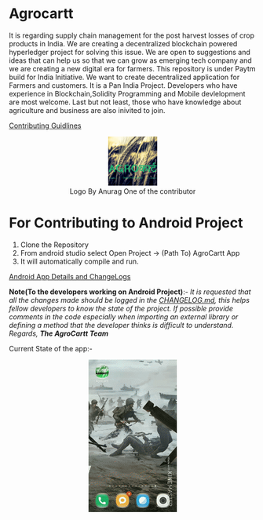 # Agrocartt
It is regarding supply chain management for the post harvest losses of crop products in India. We are creating a decentralized blockchain powered hyperledger project for solving this issue. We are open to suggestions and ideas that can help us so that we can grow as emerging tech company and we are creating a new digital era for farmers. This repository is under Paytm build for India Initiative. We want to create decentralized application for Farmers and customers. It is a Pan India Project. Developers who have experience in Blockchain,Solidity Programming and Mobile devlelopment are most welcome. Last but not least, those who have knowledge about agriculture and business are also inivited to join.

[Contributing Guidlines](CONTRIBUTING.md)

   
   <p align="center">
    <img src="assets/agro.png" alt="logo" width="100"/> <br>
    Logo By Anurag One of the contributor
    </p>

# For Contributing to Android Project

1. Clone the Repository
2. From android studio select Open Project -> (Path To) AgroCartt App
3. It will automatically compile and run.

[Android App Details and ChangeLogs](AgroCarttApp/CHANGELOG.md)

**Note(To the developers working on Android Project)**:- _It is requested that all the changes made should be logged in the [CHANGELOG.md](AgroCarttApp/CHANGELOG.md), this helps fellow developers to know the state of the project. If possible provide comments in the code especially when importing an external library or defining a method that the developer thinks is difficult to understand. 
Regards, **The AgroCartt Team**_

Current State of the app:-

 <p align="center">
    <img src="assets/sample.gif" alt="app"/> <br>
    </p>
